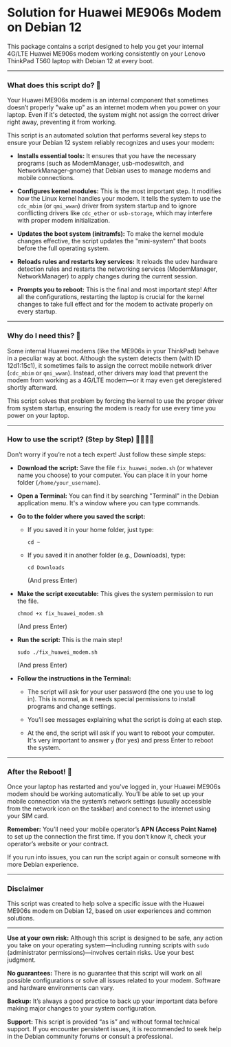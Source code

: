 
# Solution for Huawei ME906s Modem on Debian 12

This package contains a script designed to help you get your internal 4G/LTE Huawei ME906s modem working consistently on your Lenovo ThinkPad T560 laptop with Debian 12 at every boot.

---

### What does this script do? 🤔

Your Huawei ME906s modem is an internal component that sometimes doesn’t properly "wake up" as an internet modem when you power on your laptop. Even if it's detected, the system might not assign the correct driver right away, preventing it from working.

This script is an automated solution that performs several key steps to ensure your Debian 12 system reliably recognizes and uses your modem:

- **Installs essential tools:** It ensures that you have the necessary programs (such as ModemManager, usb-modeswitch, and NetworkManager-gnome) that Debian uses to manage modems and mobile connections.

- **Configures kernel modules:** This is the most important step. It modifies how the Linux kernel handles your modem. It tells the system to use the `cdc_mbim` (or `qmi_wwan`) driver from system startup and to ignore conflicting drivers like `cdc_ether` or `usb-storage`, which may interfere with proper modem initialization.

- **Updates the boot system (initramfs):** To make the kernel module changes effective, the script updates the "mini-system" that boots before the full operating system.

- **Reloads rules and restarts key services:** It reloads the udev hardware detection rules and restarts the networking services (ModemManager, NetworkManager) to apply changes during the current session.

- **Prompts you to reboot:** This is the final and most important step! After all the configurations, restarting the laptop is crucial for the kernel changes to take full effect and for the modem to activate properly on every startup.

---

### Why do I need this? 🧐

Some internal Huawei modems (like the ME906s in your ThinkPad) behave in a peculiar way at boot. Although the system detects them (with ID 12d1:15c1), it sometimes fails to assign the correct mobile network driver (`cdc_mbim` or `qmi_wwan`). Instead, other drivers may load that prevent the modem from working as a 4G/LTE modem—or it may even get deregistered shortly afterward.

This script solves that problem by forcing the kernel to use the proper driver from system startup, ensuring the modem is ready for use every time you power on your laptop.

---

### How to use the script? (Step by Step) 🚶‍♂️🚶‍♀️

Don’t worry if you’re not a tech expert! Just follow these simple steps:

- **Download the script:** Save the file `fix_huawei_modem.sh` (or whatever name you choose) to your computer. You can place it in your home folder (`/home/your_username`).

- **Open a Terminal:**
  You can find it by searching "Terminal" in the Debian application menu. It's a window where you can type commands.

- **Go to the folder where you saved the script:**

  + If you saved it in your home folder, just type:
    ```
    cd ~
    ```
  + If you saved it in another folder (e.g., Downloads), type:
    ```
    cd Downloads
    ```
    (And press Enter)

- **Make the script executable:** This gives the system permission to run the file.
    ```
    chmod +x fix_huawei_modem.sh
    ```
    (And press Enter)

- **Run the script:** This is the main step!
    ```
    sudo ./fix_huawei_modem.sh
    ```
    (And press Enter)

- **Follow the instructions in the Terminal:**

  + The script will ask for your user password (the one you use to log in). This is normal, as it needs special permissions to install programs and change settings.

  + You’ll see messages explaining what the script is doing at each step.

  + At the end, the script will ask if you want to reboot your computer. It's very important to answer `y` (for yes) and press Enter to reboot the system.

---

### After the Reboot! 🎉

Once your laptop has restarted and you've logged in, your Huawei ME906s modem should be working automatically. You’ll be able to set up your mobile connection via the system’s network settings (usually accessible from the network icon on the taskbar) and connect to the internet using your SIM card.

**Remember:** You’ll need your mobile operator’s **APN (Access Point Name)** to set up the connection the first time. If you don’t know it, check your operator’s website or your contract.

If you run into issues, you can run the script again or consult someone with more Debian experience.

---

### Disclaimer

This script was created to help solve a specific issue with the Huawei ME906s modem on Debian 12, based on user experiences and common solutions.

---

**Use at your own risk:** Although this script is designed to be safe, any action you take on your operating system—including running scripts with `sudo` (administrator permissions)—involves certain risks. Use your best judgment.

**No guarantees:** There is no guarantee that this script will work on all possible configurations or solve all issues related to your modem. Software and hardware environments can vary.

**Backup:** It’s always a good practice to back up your important data before making major changes to your system configuration.

**Support:** This script is provided “as is” and without formal technical support. If you encounter persistent issues, it is recommended to seek help in the Debian community forums or consult a professional.
